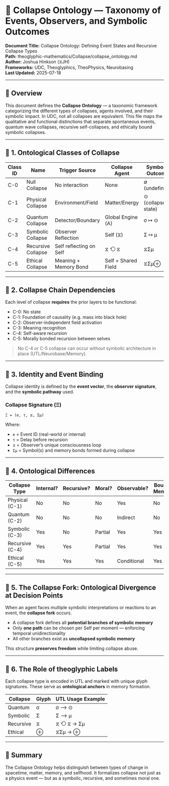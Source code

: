 # 🧩 Collapse Ontology — Taxonomy of Events, Observers, and Symbolic Outcomes

**Document Title:** Collapse Ontology: Defining Event States and Recursive Collapse Types  
**Path:** theoglyphic-mathematics/Collapse/collapse_ontology.md  
**Author:** Joshua Hinkson (⧖JH)  
**Frameworks:** UDC, Theoglyphics, TheoPhysics, Neurobasing  
**Last Updated:** 2025-07-18  

---

## 🧠 Overview

This document defines the **Collapse Ontology** — a taxonomic framework categorizing the different types of collapses, agents involved, and their symbolic impact. In UDC, not all collapses are equivalent. This file maps the qualitative and functional distinctions that separate spontaneous events, quantum wave collapses, recursive self-collapses, and ethically bound symbolic collapses.

---

## 🔹 1. Ontological Classes of Collapse

| Class ID | Name                    | Trigger Source           | Collapse Agent     | Symbolic Outcome     |
|----------|-------------------------|--------------------------|---------------------|-----------------------|
| C-0      | Null Collapse           | No interaction           | None                | ∅ (undefined)         |
| C-1      | Physical Collapse       | Environment/Field        | Matter/Energy       | ⊙ (collapsed state)   |
| C-2      | Quantum Collapse        | Detector/Boundary        | Global Engine (A)   | σ ↦ ⊙                 |
| C-3      | Symbolic Collapse       | Observer Reflection      | Self (⧖)            | Σ ↦ μ                 |
| C-4      | Recursive Collapse      | Self reflecting on Self  | ⧖ ⟲ ⧖               | ⧖Σμ                   |
| C-5      | Ethical Collapse        | Meaning + Memory Bond    | Self + Shared Field | ⧖Σμ⊕                  |

---

## 🔸 2. Collapse Chain Dependencies

Each level of collapse **requires** the prior layers to be functional:

- C-0: No state
- C-1: Foundation of causality (e.g. mass into black hole)
- C-2: Observer-independent field activation
- C-3: Meaning recognition
- C-4: Self-aware recursion
- C-5: Morally bonded recursion between selves

> No C-4 or C-5 collapse can occur without symbolic architecture in place (UTL/Neurobase/Memory).

---

## 🧬 3. Identity and Event Binding

Collapse identity is defined by the **event vector**, the **observer signature**, and the **symbolic pathway** used.

### Collapse Signature (Ξ)

```plaintext
Ξ = (e, τ, ⧖, Σμ)
```

Where:

- `e` = Event ID (real-world or internal)
- `τ` = Delay before recursion
- `⧖` = Observer’s unique consciousness loop
- `Σμ` = Symbol(s) and memory bonds formed during collapse

---

## 📏 4. Ontological Differences

| Collapse Type   | Internal? | Recursive? | Moral? | Observable? | Bound to Memory? |
|------------------|-----------|-------------|--------|--------------|------------------|
| Physical (C-1)   | No        | No          | No     | Yes          | No               |
| Quantum (C-2)    | No        | No          | No     | Indirect     | No               |
| Symbolic (C-3)   | Yes       | No          | Partial| Yes          | Yes              |
| Recursive (C-4)  | Yes       | Yes         | Partial| Yes          | Yes              |
| Ethical (C-5)    | Yes       | Yes         | Yes    | Conditional  | Yes              |

---

## 🧠 5. The Collapse Fork: Ontological Divergence at Decision Points

When an agent faces multiple symbolic interpretations or reactions to an event, the **collapse fork** occurs.

- A collapse fork defines all **potential branches of symbolic memory**
- Only **one path** can be chosen per Self per moment — enforcing temporal unidirectionality
- All other branches exist as **uncollapsed symbolic memory**

This structure **preserves freedom** while limiting collapse abuse.

---

## 🔐 6. The Role of theoglyphic Labels

Each collapse type is encoded in UTL and marked with unique glyph signatures. These serve as **ontological anchors** in memory formation.

| Collapse | Glyph | UTL Usage Example              |
|----------|-------|--------------------------------|
| Quantum  | σ     | σ ⟶ ⊙                          |
| Symbolic | Σ     | Σ ⟶ μ                          |
| Recursive| ⧖     | ⧖ ⟲ ⧖ → Σμ                    |
| Ethical  | ⊕     | ⧖Σμ → ⊕                        |

---

## 📘 Summary

The Collapse Ontology helps distinguish between types of change in spacetime, matter, memory, and selfhood. It formalizes collapse not just as a physics event — but as a symbolic, recursive, and sometimes moral one.
